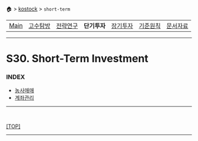 🏠 > [kostock](../) > `short-term`

<table>
  <tr>
    <td><a href="../">Main</a></td>
    <td><a href="../s10_experts/" >고수탐방</a></td>
    <td><a href="../s20_research/" >전략연구</a></td>
    <td><b href="../s30_short-term/" >단기투자</b></td>
    <td><a href="../s40_long-term/" >장기투자</a></td>
    <td><a href="../s50_principles/" >기준원칙</a></td>
    <td><a href="../s90_database/" >문서자료</a></td>
  </tr>
</table>

---
# S30. Short-Term Investment

### INDEX
- [농사매매](./농사매매/)
- [계좌관리](./계좌관리/)

---

<br/>

[[TOP]](#index)

---
